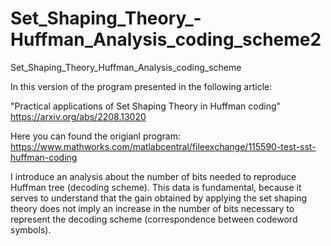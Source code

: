 # Set_Shaping_Theory_-Huffman_Analysis_coding_scheme2
Set_Shaping_Theory_Huffman_Analysis_coding_scheme

In this version of the program presented in the following article:

"Practical applications of Set Shaping Theory in Huffman coding" https://arxiv.org/abs/2208.13020

Here you can found the origianl program: https://www.mathworks.com/matlabcentral/fileexchange/115590-test-sst-huffman-coding

I introduce an analysis about the number of bits needed to reproduce Huffman tree (decoding scheme). This data is fundamental, because it serves to understand that the gain obtained by applying the set shaping theory does not imply an increase in the number of bits necessary to represent the decoding scheme (correspondence between codeword symbols).
